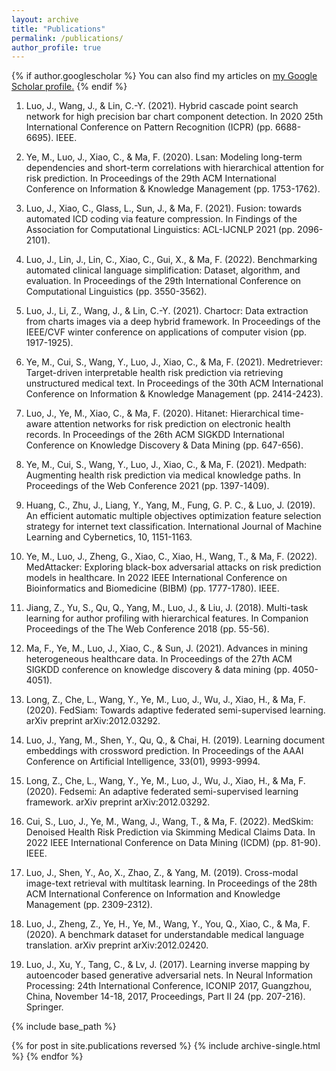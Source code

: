 ```yaml
---
layout: archive
title: "Publications"
permalink: /publications/
author_profile: true
---
```


{% if author.googlescholar %}
  You can also find my articles on <u><a href="{{author.googlescholar}}">my Google Scholar profile</a>.</u>
{% endif %}
1. Luo, J., Wang, J., & Lin, C.-Y. (2021). Hybrid cascade point search network for high precision bar chart component detection. In 2020 25th International Conference on Pattern Recognition (ICPR) (pp. 6688-6695). IEEE.

2. Ye, M., Luo, J., Xiao, C., & Ma, F. (2020). Lsan: Modeling long-term dependencies and short-term correlations with hierarchical attention for risk prediction. In Proceedings of the 29th ACM International Conference on Information & Knowledge Management (pp. 1753-1762).

3. Luo, J., Xiao, C., Glass, L., Sun, J., & Ma, F. (2021). Fusion: towards automated ICD coding via feature compression. In Findings of the Association for Computational Linguistics: ACL-IJCNLP 2021 (pp. 2096-2101).

4. Luo, J., Lin, J., Lin, C., Xiao, C., Gui, X., & Ma, F. (2022). Benchmarking automated clinical language simplification: Dataset, algorithm, and evaluation. In Proceedings of the 29th International Conference on Computational Linguistics (pp. 3550-3562).

5. Luo, J., Li, Z., Wang, J., & Lin, C.-Y. (2021). Chartocr: Data extraction from charts images via a deep hybrid framework. In Proceedings of the IEEE/CVF winter conference on applications of computer vision (pp. 1917-1925).

6. Ye, M., Cui, S., Wang, Y., Luo, J., Xiao, C., & Ma, F. (2021). Medretriever: Target-driven interpretable health risk prediction via retrieving unstructured medical text. In Proceedings of the 30th ACM International Conference on Information & Knowledge Management (pp. 2414-2423).

7. Luo, J., Ye, M., Xiao, C., & Ma, F. (2020). Hitanet: Hierarchical time-aware attention networks for risk prediction on electronic health records. In Proceedings of the 26th ACM SIGKDD International Conference on Knowledge Discovery & Data Mining (pp. 647-656).

8. Ye, M., Cui, S., Wang, Y., Luo, J., Xiao, C., & Ma, F. (2021). Medpath: Augmenting health risk prediction via medical knowledge paths. In Proceedings of the Web Conference 2021 (pp. 1397-1409).

9. Huang, C., Zhu, J., Liang, Y., Yang, M., Fung, G. P. C., & Luo, J. (2019). An efficient automatic multiple objectives optimization feature selection strategy for internet text classification. International Journal of Machine Learning and Cybernetics, 10, 1151-1163.

10. Ye, M., Luo, J., Zheng, G., Xiao, C., Xiao, H., Wang, T., & Ma, F. (2022). MedAttacker: Exploring black-box adversarial attacks on risk prediction models in healthcare. In 2022 IEEE International Conference on Bioinformatics and Biomedicine (BIBM) (pp. 1777-1780). IEEE.

11. Jiang, Z., Yu, S., Qu, Q., Yang, M., Luo, J., & Liu, J. (2018). Multi-task learning for author profiling with hierarchical features. In Companion Proceedings of the The Web Conference 2018 (pp. 55-56).

12. Ma, F., Ye, M., Luo, J., Xiao, C., & Sun, J. (2021). Advances in mining heterogeneous healthcare data. In Proceedings of the 27th ACM SIGKDD conference on knowledge discovery & data mining (pp. 4050-4051).

13. Long, Z., Che, L., Wang, Y., Ye, M., Luo, J., Wu, J., Xiao, H., & Ma, F. (2020). FedSiam: Towards adaptive federated semi-supervised learning. arXiv preprint arXiv:2012.03292.

14. Luo, J., Yang, M., Shen, Y., Qu, Q., & Chai, H. (2019). Learning document embeddings with crossword prediction. In Proceedings of the AAAI Conference on Artificial Intelligence, 33(01), 9993-9994.

15. Long, Z., Che, L., Wang, Y., Ye, M., Luo, J., Wu, J., Xiao, H., & Ma, F. (2020). Fedsemi: An adaptive federated semi-supervised learning framework. arXiv preprint arXiv:2012.03292.

16. Cui, S., Luo, J., Ye, M., Wang, J., Wang, T., & Ma, F. (2022). MedSkim: Denoised Health Risk Prediction via Skimming Medical Claims Data. In 2022 IEEE International Conference on Data Mining (ICDM) (pp. 81-90). IEEE.

17. Luo, J., Shen, Y., Ao, X., Zhao, Z., & Yang, M. (2019). Cross-modal image-text retrieval with multitask learning. In Proceedings of the 28th ACM International Conference on Information and Knowledge Management (pp. 2309-2312).

18. Luo, J., Zheng, Z., Ye, H., Ye, M., Wang, Y., You, Q., Xiao, C., & Ma, F. (2020). A benchmark dataset for understandable medical language translation. arXiv preprint arXiv:2012.02420.

19. Luo, J., Xu, Y., Tang, C., & Lv, J. (2017). Learning inverse mapping by autoencoder based generative adversarial nets. In Neural Information Processing: 24th International Conference, ICONIP 2017, Guangzhou, China, November 14-18, 2017, Proceedings, Part II 24 (pp. 207-216). Springer.

{% include base_path %}

{% for post in site.publications reversed %}
  {% include archive-single.html %}
{% endfor %}
